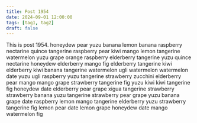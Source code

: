 ```yaml
---
title: Post 1954
date: 2024-09-01 12:00:00
tags: [tag1, tag2]
draft: false
---
```

This is post 1954.
honeydew
pear
yuzu
banana
lemon
banana
raspberry
nectarine
quince
tangerine
raspberry
pear
kiwi
mango
lemon
tangerine
watermelon
yuzu
grape
orange
raspberry
elderberry
tangerine
yuzu
quince
nectarine
honeydew
elderberry
mango
fig
elderberry
tangerine
kiwi
elderberry
kiwi
banana
tangerine
watermelon
ugli
watermelon
watermelon
date
yuzu
ugli
raspberry
yuzu
tangerine
strawberry
zucchini
elderberry
pear
mango
mango
grape
strawberry
tangerine
fig
yuzu
kiwi
kiwi
tangerine
fig
honeydew
date
elderberry
pear
grape
xigua
tangerine
strawberry
strawberry
banana
yuzu
tangerine
strawberry
pear
grape
yuzu
banana
grape
date
raspberry
lemon
mango
tangerine
elderberry
yuzu
strawberry
tangerine
fig
lemon
pear
date
lemon
grape
honeydew
date
mango
watermelon
fig

